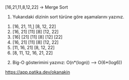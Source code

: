 [16,21,11,8,12,22] -> Merge Sort

1. Yukarıdaki dizinin sort türüne göre aşamalarını yazınız.

1) [16, 21, 11,]    [8, 12, 22]
2) [16, 21]    [11]    [8]   [12, 22]
3) [16]   [21]   [11]   [8]   [12]   [22] 
4) [16, 21]    [11]    [8]   [12, 22]
5) [11, 16, 21]  [8, 12, 22]
6) [8, 11, 12, 16, 21, 22]



2. Big-O gösterimini yazınız: 
O(n*(logn)) --> O(6*(log6))

https://app.patika.dev/okanakin